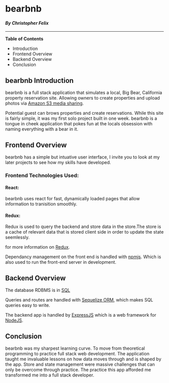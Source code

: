 # bearbnb
#### *By Christopher Felix*

___

**Table of Contents**
* Introduction
* Frontend Overview 
* Backend Overview
* Conclusion

## bearbnb Introduction

bearbnb is a full stack application that simulates a local, Big Bear, California property reservation site. Allowing owners to create properties and upload photos via  [Amazon S3 media sharing](https://aws.amazon.com/media-sharing/).

Potential guest can brows properties and create reservations. While this site is fairly simple, it was my first solo project built in one week. bearbnb is a tongue in cheek application that pokes fun at the locals obsession with naming everything with a bear in it.

## Frontend Overview

bearbnb has a simple but intuative user interface, I invite you to look at my later projects to see how my skills have developed.

### Frontend Technologies Used:

#### React: 
bearbnb uses react for fast, dynamically loaded pages that allow information to tranisition smoothly.

#### Redux:
Redux is used to query the backend and store data in the store.The store is a cache of relevant data that is stored
client side in order to update the state seemlessly.

for more information on [Redux](https://redux.js.org/).

Dependancy management on the front end is handled with 
[npmjs](https://www.npmjs.com/). Which is also used to run the front-end server in development.

## Backend Overview

The database RDBMS is in [SQL](http://www.sqlcourse.com/intro.html)

Queries and routes are handled with [Sequelize ORM](https://sequelize.org/), which makes SQL queries easy to write.

The backend app is handled by [ExpressJS](https://expressjs.com/) which is a web framework for [NodeJS](https://nodejs.org/en/).

## Conclusion

bearbnb was my sharpest learning curve. To move from theoretical programming to practice full stack web development. The application taught me invaluable lessons on how data moves through and is shaped by the app. Store and state management were massive challenges that can only be overcome through practice. The practice this app afforded me transformed me into a full stack developer.